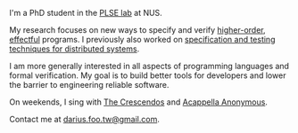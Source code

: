 
I'm a PhD student in the [PLSE lab](https://nus-plse.github.io/) at NUS.

My research focuses on new ways to specify and verify [higher-order](https://arxiv.org/abs/2308.00988), [effectful](https://www.comp.nus.edu.sg/~yahuis/APLAS2022.pdf) programs. I previously also worked on [specification and testing techniques for distributed systems](https://dariusf.github.io/cpluscal.pdf).

I am more generally interested in all aspects of programming languages and formal verification. My goal is to build better tools for developers and lower the barrier to engineering reliable software.

<!-- making reasoning tractable -->

<!-- I previously dabbled in static analysis and logic/answer set programming. -->

<!--
Separately, [game development](/other#games).
https://gohugo.io/content-management/cross-references/

Augment creativity
Most of my work has explored this through the lens of programming languages and logic, languages to describe interesting phenomena and mechanise reasoning about it.

Create art using computers
I am also interested in exploring how computers can support and enhance creative work. Producing programs, music, art, narratives. Both for casual creators and experts.

Creative endeavour. New tools

Satisfying music theory
3d buildings, trees with holes, spaceships and shape grammars
Asp narrative generation

-->

<!--


Programming as a means of creative expression. Some of my work in this direction:

The use of logic to model and support creative practice

Interested in how computers can support creative work

My PhD focused on
My PhD is on verification, the use logic and computers to help in the construction of software

-->

On weekends, I sing with [The Crescendos](https://www.instagram.com/the_crescendos/) and [Acappella Anonymous](https://www.instagram.com/acappellaanonymous/).

Contact me at darius.foo.tw@gmail.com.

<!-- {{< social >}} -->
